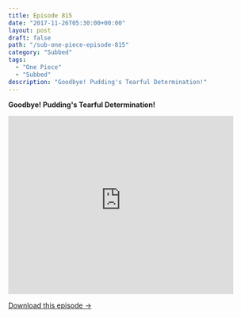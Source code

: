 ```yaml
---
title: Episode 815
date: "2017-11-26T05:30:00+00:00"
layout: post
draft: false
path: "/sub-one-piece-episode-815"
category: "Subbed"
tags:
  - "One Piece"
  - "Subbed"
description: "Goodbye! Pudding's Tearful Determination!"
---
```


**Goodbye! Pudding's Tearful Determination!**

<iframe width="640" height="360" src="https://www.rapidvideo.com/e/G6FRPH4342" frameborder="0" marginwidth=0 marginheight=0 scrolling=no allowfullscreen style="max-width:90%;"></iframe>

<a href="http://ouo.io/qs/eCodkFEQ?s=https://www.rapidvideo.com/d/G6FRPH4342" class="styled_a">Download this episode →</a>

